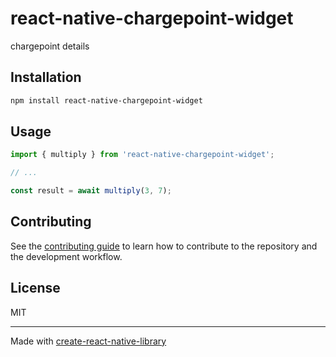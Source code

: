 # react-native-chargepoint-widget

chargepoint details

## Installation

```sh
npm install react-native-chargepoint-widget
```

## Usage

```js
import { multiply } from 'react-native-chargepoint-widget';

// ...

const result = await multiply(3, 7);
```

## Contributing

See the [contributing guide](CONTRIBUTING.md) to learn how to contribute to the repository and the development workflow.

## License

MIT

---

Made with [create-react-native-library](https://github.com/callstack/react-native-builder-bob)

